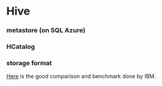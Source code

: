 # Hive

### metastore (on SQL Azure)



### HCatalog


### storage format
[Here][4] is the good comparison and benchmark done by IBM.





[4]: https://developer.ibm.com/hadoop/blog/2014/09/19/big-sql-3-0-file-formats-usage-performance/ "Good comparision of Hive storage format"  
